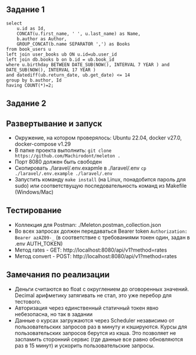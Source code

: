 Задание 1
---
```mysql
select
    u.id as Id,
    CONCAT(u.first_name, ' ', u.last_name) as Name,
    b.author as Author,
    GROUP_CONCAT(b.name SEPARATOR ',') as Books
from book_users u
left join user_books ub ON u.id=ub.user_id
left join db.books b on b.id = ub.book_id
where u.birthday BETWEEN DATE_SUB(NOW(), INTERVAL 7 YEAR ) and DATE_SUB(NOW(), INTERVAL 17 YEAR )
and datediff(ub.return_date, ub.get_date) <= 14
group by b.author, Id
having COUNT(*)=2;
```

Задание 2
---

Развертывание и запуск
---
  - Окружение, на котором проверялось: Ubuntu 22.04, docker v27.0, docker-compose v1.29
  - В папке проекта выполнить: ```git clone https://github.com/Machirodont/meleton .```
  - Порт 8080 должен быть свободен
  - Скопировать ./laravel/.env.exapmle в ./laravel/.env 
```cp ./laravel/.env.example ./laravel/.env```
  - Запустить команду ```make install``` (на Linux, понадобится пароль для sudo) или соответствущую последовательность команд из Makefile (Windows/Mac)

Тестирование
---
  - Коллекция для Postman: ./Meleton.postman_collection.json
  - Во всех запросах должен передаваться Bearer token ```Authorization: Bearer azAZ09-_``` (в соответствие с требованиями токен один, задан в .env AUTH_TOKEN)
  - Метод rates - GET: http://localhost:8080/api/v1?method=rates
  - Метод convert - POST: http://localhost:8080/api/v1?method=rates

Замечания по реализации
---
  - Деньги считаются во float с округлением до оговоренных значений. Decimal арифметику затягивать не стал, это уже перебор для тестового.
  - Авторизация через единственный статичный токен явно небезопасна, но так в задании
  - Данные о курсах загружаются через Scheduler независимо от пользовательских запросов 
раз в минуту и кэшируются. Курсы для пользовательских запросов берутся из кэша. 
Это позволяет не заспамить сторонний сервис (где данные все равно обновляются раз в 15 минут) и ускорить пользовательские запросы.
